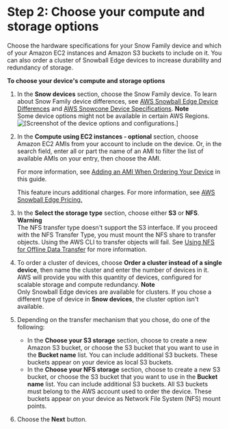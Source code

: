 # Step 2: Choose your compute and storage options<a name="compute-storage"></a>

Choose the hardware specifications for your Snow Family device and which of your Amazon EC2 instances and Amazon S3 buckets to include on it\. You can also order a cluster of Snowball Edge devices to increase durability and redundancy of storage\.

**To choose your device's compute and storage options**

1. In the **Snow devices** section, choose the Snow Family device\. To learn about Snow Family device differences, see [AWS Snowball Edge Device Differences](https://docs.aws.amazon.com/snowball/latest/developer-guide/device-differences.html) and [AWS Snowcone Device Specifications](https://docs.aws.amazon.com/snowball/latest/snowcone-guide/snowcone-spec-requirements.html)\.
**Note**  
Some device options might not be available in certain AWS Regions\.  
![\[Screenshot of the device options and configurations.\]](http://docs.aws.amazon.com/snowball/latest/developer-guide/images/sbe-devices.png)

1. In the **Compute using EC2 instances \- optional** section, choose Amazon EC2 AMIs from your account to include on the device\. Or, in the search field, enter all or part the name of an AMI to filter the list of available AMIs on your entry, then choose the AMI\.

   For more information, see [Adding an AMI When Ordering Your Device](https://docs.aws.amazon.com/snowball/latest/developer-guide/using-ami.html#add-ami-order) in this guide\.

   This feature incurs additional charges\. For more information, see [AWS Snowball Edge Pricing\.](https://aws.amazon.com/snowball/pricing/)

1. In the **Select the storage type** section, choose either **S3** or **NFS**\.
**Warning**  
The NFS transfer type doesn't support the S3 interface\. If you proceed with the NFS Transfer Type, you must mount the NFS share to transfer objects\. Using the AWS CLI to transfer objects will fail\. See [Using NFS for Offline Data Transfer](https://docs.aws.amazon.com/snowball/latest/developer-guide/shared-using-nfs.html) for more information\.

1. To order a cluster of devices, choose **Order a cluster instead of a single device**, then name the cluster and enter the number of devices in it\. AWS will provide you with this quantity of devices, configured for scalable storage and compute redundancy\.
**Note**  
Only Snowball Edge devices are available for clusters\. If you chose a different type of device in **Snow devices**, the cluster option isn't available\.

1. Depending on the transfer mechanism that you chose, do one of the following:
   + In the **Choose your S3 storage** section, choose to create a new Amazon S3 bucket, or choose the S3 bucket that you want to use in the **Bucket name** list\. You can include additional S3 buckets\. These buckets appear on your device as local S3 buckets\.
   + In the **Choose your NFS storage** section, choose to create a new S3 bucket, or choose the S3 bucket that you want to use in the **Bucket name** list\. You can include additional S3 buckets\. All S3 buckets must belong to the AWS account used to order the device\. These buckets appear on your device as Network File System \(NFS\) mount points\.

1. Choose the **Next** button\.